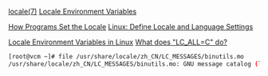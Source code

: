 [locale(7)](https://www.man7.org/linux/man-pages/man7/locale.7.html)
[Locale Environment Variables](https://www.gnu.org/software/gettext/manual/html_node/Locale-Environment-Variables.html)

[How Programs Set the Locale](https://www.gnu.org/software/libc/manual/html_node/Setting-the-Locale.html)
[Linux: Define Locale and Language Settings](https://www.shellhacks.com/linux-define-locale-language-settings/)

[Locale Environment Variables in Linux](https://www.baeldung.com/linux/locale-environment-variables)
[What does "LC_ALL=C" do?](https://unix.stackexchange.com/questions/87745/what-does-lc-all-c-do)


```bash
[root@vcm ~]# file /usr/share/locale/zh_CN/LC_MESSAGES/binutils.mo
/usr/share/locale/zh_CN/LC_MESSAGES/binutils.mo: GNU message catalog (little endian), revision 0.0, 974 messages

```